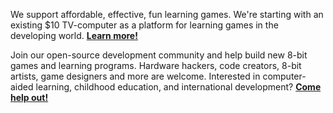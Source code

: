 We support affordable, effective, fun learning games. We're starting with an existing $10 TV-computer as a platform for learning games in the developing world.
**[Learn more!](http://playpower.org)**

Join our open-source development community and help build new 8-bit games and learning programs.  Hardware hackers, code creators, 8-bit artists, game designers and more are welcome.  Interested in computer-aided learning, childhood education, and international development?
**[Come help out!](http://volunteer.playpower.org/)**